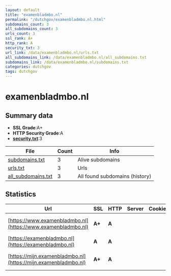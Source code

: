 ```yaml
---
layout: default
title: "examenbladmbo.nl"
permalink: "/dutchgov/examenbladmbo.nl.html"
subdomains_count: 3
all_subdomains_count: 3
urls_count: 3
ssl_rank: A+
http_rank: A
security_txt: 3
url_link: /data/examenbladmbo.nl/urls.txt
all_subdomains_link: /data/examenbladmbo.nl/all_subdomains.txt
subdomains_link: /data/examenbladmbo.nl/subdomains.txt
categories: dutchgov
tags: dutchgov
---
```



# examenbladmbo.nl
## Summary data


 - **SSL Grade**:A+
 - **HTTP Security Grade**:A
 - **[security.txt](https://www.digitaleoverheid.nl/nieuws/standaard-security-txt-nu-verplicht-voor-overheid/)**:3


| File       | Count | Info |
|------------|-------|------|
|[subdomains.txt](/DutchGovScope/data/examenbladmbo.nl/subdomains.txt)|3|Alive subdomains|
|[urls.txt](/DutchGovScope/data/examenbladmbo.nl/urls.txt)|3|Urls|
|[all_subdomains.txt](/DutchGovScope/data/examenbladmbo.nl/all_subdomains.txt)|3|All found subdomains (history)|


## Statistics


| Url | SSL | HTTP | Server | Cookie | HSTS | CORS | CTO | CSP | XFO | XXP | RP |FP| Tech |Title |
|--------|-------|-------|------|------|------|------|------|------|------|------|------|------|------|------|
|[https://www.examenbladmbo.nl](https://www.examenbladmbo.nl)| **A+**| **A**|| |:white_check_mark: | | | :white_check_mark:| :white_check_mark: | | :white_check_mark: | |Drupal:10 HSTS PHP|Examenbladmbo.nl|
|[https://examenbladmbo.nl](https://examenbladmbo.nl)| **A**| **A**|| |:white_check_mark: | | | :white_check_mark:| :white_check_mark: | | :white_check_mark: | ||308 Permanent Re...|
|[https://mijn.examenbladmbo.nl](https://mijn.examenbladmbo.nl)| **A+**| **A**|| |:white_check_mark: | | | | :white_check_mark: | | :white_check_mark: | |Drupal HSTS PHP|Redirecting to h...|

